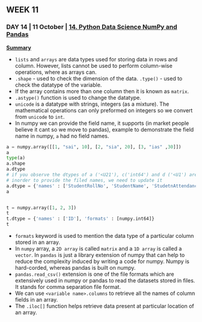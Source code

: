 ## WEEK 11
### DAY 14 | 11 October | [14. Python Data Science NumPy and Pandas](https://www.youtube.com/watch?v=0qlhv8tk8RE&feature=youtu.be)   

**[Summary](https://www.linkedin.com/posts/iiec-rise_iiec-iiecabrrise-iiecabrconnect-activity-6723269390499880960-G4Js/)**
-  `lists` and `arrays` are data types used for storing data in rows and column. However, lists cannot be used to perform column-wise operations, where as arrays can.
-  `.shape` - used to check the dimension of the data. `.type()` - used to check the datatype of the variable.
-  If the array contains more than one column then it is known as `matrix`.
-  `.astype()` function is used to change the datatype.
-  `unicode` is a datatype with strings, integers (as a mixture). The mathematical operations can only preformed on integers so we convert from `unicode` to `int`.
-  In numpy we can provide the field name, it supports (in market people believe it cant so we move to pandas), example to demonstrate the field name in numpy, `a` had no field names.
```python
a = numpy.array([[1, "sai", 10], [2, "sia", 20], [3, "ias" ,30]])
a
type(a)
a.shape
a.dtype
# if you observe the dtypes of a ('<U21'), c('int64') and d ('<U1') are different at a: we have mixture of numericals and strings, c: its only numericals and d: has only strings. The dtype values for different mixture and individual datatypes is different.
# inorder to provide the filed names, we need to update it
a.dtype = {'names' : ['StudentRollNo', 'StudentName', 'StudetnAttendance'], 'formats' : [numpy.int64, numpy.unicode, numpy.int64]}
a


t = numpy.array([1, 2, 3])
t
t.dtype = {'names' : ['ID'], 'formats' : [numpy.int64]}
t
```
-  `formats` keyword is used to mention the data type of a particular column stored in an array.
-  In `numpy` array, a `2D array` is called `matrix` and a `1D array` is called a `vector`. In `pandas` is just a library extension of numpy that can help to reduce the complexity induced by writing a code for numpy. Numpy is hard-corded, whereas pandas is built on numpy.
-  `pandas.read_csv()` extension is one of the file formats which are extensively used in numpy or pandas to read the datasets stored in files. It stands for comma separation file format.
-  We can use `<variable name>.columns` to retrieve all the names of column fields in an array.
-  The `.iloc[]` function helps retrieve data present at particular location of an array.